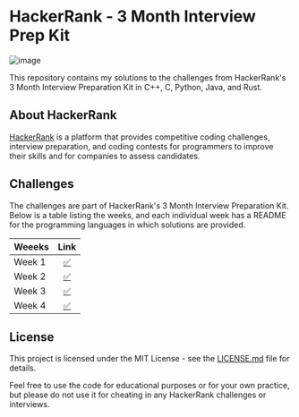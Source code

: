 # HackerRank - 3 Month Interview Prep Kit

![image](https://hrcdn.net/fcore/assets/work/header/hackerrank_logo-21e2867566.svg)

This repository contains my solutions to the challenges from HackerRank's 3 Month Interview Preparation Kit in C++, C, Python, Java, and Rust.

## About HackerRank

[HackerRank](https://www.hackerrank.com/) is a platform that provides competitive coding challenges, interview preparation, and coding contests for programmers to improve their skills and for companies to assess candidates.

## Challenges

The challenges are part of HackerRank's 3 Month Interview Preparation Kit. Below is a table listing the weeks, and each individual week has a README for the programming languages in which solutions are provided.

| Weeeks     | Link |
|:---------------------|:-----:|
| Week 1 |  [✅](https://github.com/arindal1/HackerRank-three-month-interview-prep/tree/main/week-1) |
| Week 2 |  [✅](https://github.com/arindal1/HackerRank-three-month-interview-prep/tree/main/week-2) |
| Week 3 |  [✅](https://github.com/arindal1/HackerRank-three-month-interview-prep/tree/main/week-3) |
| Week 4 |  [✅](https://github.com/arindal1/HackerRank-three-month-interview-prep/tree/main/week-4) |

## License

This project is licensed under the MIT License - see the [LICENSE.md](LICENSE.md) file for details.

Feel free to use the code for educational purposes or for your own practice, but please do not use it for cheating in any HackerRank challenges or interviews.
